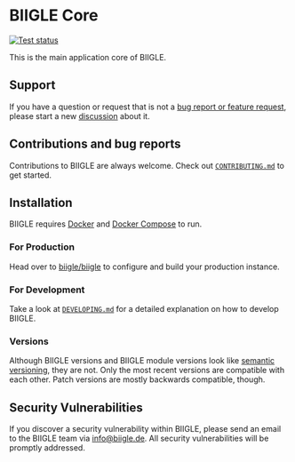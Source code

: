 # BIIGLE Core

[![Test status](https://github.com/biigle/core/workflows/Tests/badge.svg)](https://github.com/biigle/core/actions?query=workflow%3ATests)

This is the main application core of BIIGLE.

## Support

If you have a question or request that is not a [bug report or feature request](CONTRIBUTING.md), please start a new [discussion](https://github.com/biigle/core/discussions) about it.

## Contributions and bug reports

Contributions to BIIGLE are always welcome. Check out [`CONTRIBUTING.md`](CONTRIBUTING.md) to get started.

## Installation

BIIGLE requires [Docker](https://docs.docker.com/install/) and [Docker Compose](https://docs.docker.com/compose/install/) to run.

### For Production

Head over to [biigle/biigle](https://github.com/biigle/biigle) to configure and build your production instance.

### For Development

Take a look at [`DEVELOPING.md`](DEVELOPING.md) for a detailed explanation on how to develop BIIGLE.

### Versions

Although BIIGLE versions and BIIGLE module versions look like [semantic versioning](https://semver.org/), they are not. Only the most recent versions are compatible with each other. Patch versions are mostly backwards compatible, though.

## Security Vulnerabilities

If you discover a security vulnerability within BIIGLE, please send an email to the BIIGLE team via <info@biigle.de>. All security vulnerabilities will be promptly addressed.
